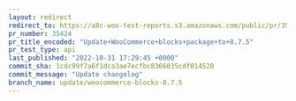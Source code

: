 ```yaml
---
layout: redirect
redirect_to: https://a8c-woo-test-reports.s3.amazonaws.com/public/pr/35424/api/index.html
pr_number: 35424
pr_title_encoded: "Update+WooCommerce+blocks+package+to+8.7.5"
pr_test_type: api
last_published: "2022-10-31 17:29:45 +0000"
commit_sha: 1cdc99f7a6f1dca3ae7ecfbc8366035cdf014520
commit_message: "Update changelog"
branch_name: update/woocommerce-blocks-8.7.5
---
```

